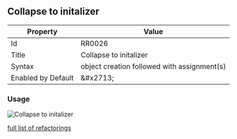 ## Collapse to initalizer

| Property | Value |
| -------- | ----- |
| Id | RR0026 |
| Title | Collapse to initalizer |
| Syntax | object creation followed with assignment\(s\) |
| Enabled by Default | &\#x2713; |

### Usage

![Collapse to initalizer](../../images/refactorings/CollapseToInitializer.png)

[full list of refactorings](Refactorings.md)